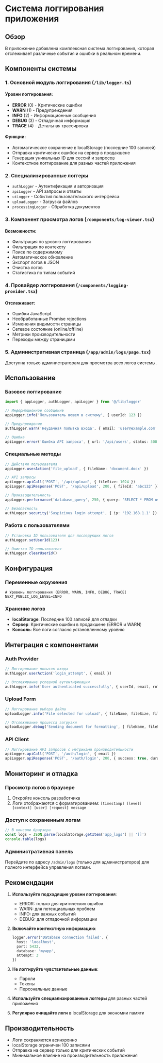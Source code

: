 # Система логгирования приложения

## Обзор

В приложение добавлена комплексная система логгирования, которая отслеживает различные события и ошибки в реальном времени.

## Компоненты системы

### 1. Основной модуль логгирования (`/lib/logger.ts`)

#### Уровни логгирования:
- **ERROR** (0) - Критические ошибки
- **WARN** (1) - Предупреждения
- **INFO** (2) - Информационные сообщения
- **DEBUG** (3) - Отладочная информация
- **TRACE** (4) - Детальная трассировка

#### Функции:
- Автоматическое сохранение в localStorage (последние 100 записей)
- Отправка критических ошибок на сервер в продакшене
- Генерация уникальных ID для сессий и запросов
- Контекстное логгирование для разных частей приложения

### 2. Специализированные логгеры

- `authLogger` - Аутентификация и авторизация
- `apiLogger` - API запросы и ответы
- `uiLogger` - События пользовательского интерфейса
- `uploadLogger` - Загрузка файлов
- `processingLogger` - Обработка документов

### 3. Компонент просмотра логов (`/components/log-viewer.tsx`)

#### Возможности:
- Фильтрация по уровню логгирования
- Фильтрация по контексту
- Поиск по содержимому
- Автоматическое обновление
- Экспорт логов в JSON
- Очистка логов
- Статистика по типам событий

### 4. Провайдер логгирования (`/components/logging-provider.tsx`)

#### Отслеживает:
- Ошибки JavaScript
- Необработанные Promise rejections
- Изменения видимости страницы
- Сетевое состояние (online/offline)
- Метрики производительности
- Переходы между страницами

### 5. Административная страница (`/app/admin/logs/page.tsx`)

Доступна только администраторам для просмотра всех логов системы.

## Использование

### Базовое логгирование

```typescript
import { appLogger, authLogger, apiLogger } from '@/lib/logger'

// Информационное сообщение
appLogger.info('Пользователь вошел в систему', { userId: 123 })

// Предупреждение
authLogger.warn('Неудачная попытка входа', { email: 'user@example.com' })

// Ошибка
apiLogger.error('Ошибка API запроса', { url: '/api/users', status: 500 })
```

### Специальные методы

```typescript
// Действия пользователя
appLogger.userAction('file_upload', { fileName: 'document.docx' })

// API запросы
apiLogger.apiCall('POST', '/api/upload', { fileSize: 1024 })
apiLogger.apiResponse('POST', '/api/upload', 200, { fileId: 'abc123' })

// Производительность
appLogger.performance('database_query', 250, { query: 'SELECT * FROM users' })

// Безопасность
authLogger.security('Suspicious login attempt', { ip: '192.168.1.1' })
```

### Работа с пользователями

```typescript
// Установка ID пользователя для последующих логов
authLogger.setUserId(123)

// Очистка ID пользователя
authLogger.clearUserId()
```

## Конфигурация

### Переменные окружения

```env
# Уровень логгирования (ERROR, WARN, INFO, DEBUG, TRACE)
NEXT_PUBLIC_LOG_LEVEL=INFO
```

### Хранение логов

- **localStorage**: Последние 100 записей для отладки
- **Сервер**: Критические ошибки в продакшене (ERROR и WARN)
- **Консоль**: Все логи согласно установленному уровню

## Интеграция с компонентами

### Auth Provider
```typescript
// Логгирование попыток входа
authLogger.userAction('login_attempt', { email })

// Отслеживание успешной аутентификации
authLogger.info('User authenticated successfully', { userId, email, role })
```

### Upload Form
```typescript
// Логгирование выбора файла
uploadLogger.info('File selected for upload', { fileName, fileSize, fileType })

// Отслеживание процесса загрузки
uploadLogger.debug('Sending document for formatting', { fileName, fileSize, userId })
```

### API Client
```typescript
// Логгирование API запросов с метриками производительности
apiLogger.apiCall('POST', '/auth/login', { email })
apiLogger.apiResponse('POST', '/auth/login', 200, { success: true, duration: 150 })
```

## Мониторинг и отладка

### Просмотр логов в браузере

1. Откройте консоль разработчика
2. Логи отображаются с форматированием: `[timestamp] [level] [context] [user] [request] message`

### Доступ к сохраненным логам

```javascript
// В консоли браузера
const logs = JSON.parse(localStorage.getItem('app_logs') || '[]')
console.table(logs)
```

### Административная панель

Перейдите по адресу `/admin/logs` (только для администраторов) для полного интерфейса управления логами.

## Рекомендации

1. **Используйте подходящие уровни логгирования**:
   - ERROR: только для критических ошибок
   - WARN: для потенциальных проблем
   - INFO: для важных событий
   - DEBUG: для отладочной информации

2. **Включайте контекстную информацию**:
   ```typescript
   logger.error('Database connection failed', {
     host: 'localhost',
     port: 5432,
     database: 'myapp',
     attempt: 3
   })
   ```

3. **Не логгируйте чувствительные данные**:
   - Пароли
   - Токены
   - Персональные данные

4. **Используйте специализированные логгеры** для разных частей приложения

5. **Регулярно очищайте логи** в localStorage для экономии памяти

## Производительность

- Логи сохраняются асинхронно
- localStorage ограничен 100 записями
- Отправка на сервер только для критических событий
- Минимальное влияние на производительность приложения 